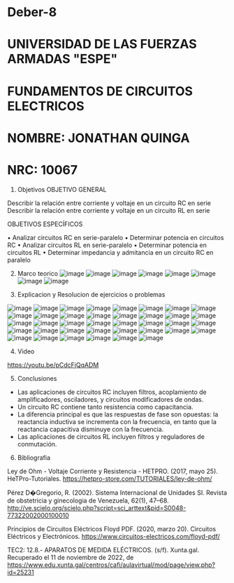 # Deber-8

# UNIVERSIDAD DE LAS FUERZAS ARMADAS "ESPE"
# FUNDAMENTOS DE CIRCUITOS ELECTRICOS
# NOMBRE: JONATHAN QUINGA
# NRC: 10067

1. Objetivos
OBJETIVO GENERAL

Describir la relación entre corriente y voltaje en un circuito RC en serie
Describir la relación entre corriente y voltaje en un circuito RL en serie

OBJETIVOS ESPECÍFICOS

•	Analizar circuitos RC en serie-paralelo
•	Determinar potencia en circuitos RC
• Analizar circuitos RL en serie-paralelo
•	Determinar potencia en circuitos RL
•	Determinar impedancia y admitancia en un circuito RC en paralelo

2. Marco teorico
![image](https://user-images.githubusercontent.com/117744175/219952725-f49c0bab-78fc-4150-b5a7-b0a3cc96ab54.png)
![image](https://user-images.githubusercontent.com/117744175/219952751-40ebf955-d546-450e-bd75-e77e3016e173.png)
![image](https://user-images.githubusercontent.com/117744175/219952789-edd7c626-fd0b-4c5e-b3ed-5d9b9bc86e62.png)
![image](https://user-images.githubusercontent.com/117744175/219952799-b058f08b-fc36-44c9-be38-0c17b66e3783.png)
![image](https://user-images.githubusercontent.com/117744175/219952810-5fc0095c-2083-457e-8c21-caf923085f50.png)
![image](https://user-images.githubusercontent.com/117744175/219952830-3ce04c96-998e-4b0b-95a0-7852a2b07d3a.png)
![image](https://user-images.githubusercontent.com/117744175/219952846-58387db5-61fa-4c0a-ad99-41ef6daffd79.png)
![image](https://user-images.githubusercontent.com/117744175/219952859-ed3814d6-3996-4cf3-8ca0-c291ff6da5d5.png)

3. Explicacion y Resolucion de ejercicios o problemas

![image](https://user-images.githubusercontent.com/117744175/219952922-a53c032a-ab30-465c-bad5-1403e89f5579.png)
![image](https://user-images.githubusercontent.com/117744175/219952932-601828aa-06cc-446c-8283-fd6e636f6939.png)
![image](https://user-images.githubusercontent.com/117744175/219952944-fd4bd587-9db6-4039-a302-9a2816305662.png)
![image](https://user-images.githubusercontent.com/117744175/219952952-224c5d21-3ad2-4e3b-b79c-a62d0fcca1f0.png)
![image](https://user-images.githubusercontent.com/117744175/219952961-0d728f12-4b14-4730-bc15-9d6b7b100dd5.png)
![image](https://user-images.githubusercontent.com/117744175/219952970-36c37eb2-e35b-4d97-867d-83a2fe9b860d.png)
![image](https://user-images.githubusercontent.com/117744175/219952983-4338940c-7ec8-44f4-96f8-c6d1fc32dbaf.png)
![image](https://user-images.githubusercontent.com/117744175/219952988-704c1003-4264-47c2-bec8-3cb149e92f98.png)
![image](https://user-images.githubusercontent.com/117744175/219952994-c0f7f58c-3db2-4f20-a003-9cfaa63c2b5b.png)
![image](https://user-images.githubusercontent.com/117744175/219953014-01a47f8b-dfa8-4652-893e-6b9d0ce6d634.png)
![image](https://user-images.githubusercontent.com/117744175/219953022-9c1521a5-a6a9-41b0-98c2-de8857935a86.png)
![image](https://user-images.githubusercontent.com/117744175/219953035-502bcc3a-eba9-43cd-a73f-b350288d56b9.png)
![image](https://user-images.githubusercontent.com/117744175/219953044-87e090c6-5e47-4e58-b709-5906ac9fe653.png)
![image](https://user-images.githubusercontent.com/117744175/219953067-8732cb1d-042b-4dde-8fed-b64106c30d9c.png)
![image](https://user-images.githubusercontent.com/117744175/219953074-1c2892fa-aa4f-4d03-afd2-1c96d14dd06a.png)
![image](https://user-images.githubusercontent.com/117744175/219953083-b7b42539-554b-45c3-bcb7-d48d12c50955.png)
![image](https://user-images.githubusercontent.com/117744175/219953093-a67df9be-b723-4fd9-82ac-483ba4e8840e.png)
![image](https://user-images.githubusercontent.com/117744175/219953103-ac7c2cc8-10c0-4be5-8573-6735ac90c3dc.png)
![image](https://user-images.githubusercontent.com/117744175/219953129-bd83fc58-59ed-4b83-8a93-d19f8cfa2a33.png)
![image](https://user-images.githubusercontent.com/117744175/219953137-20d9957e-6544-495e-8453-5b7acbe3c73f.png)
![image](https://user-images.githubusercontent.com/117744175/219953148-66268de0-75ad-4927-b727-a6de42d2f729.png)
![image](https://user-images.githubusercontent.com/117744175/219953159-d3999be0-ec2b-42dc-ad6a-50887f8935eb.png)
![image](https://user-images.githubusercontent.com/117744175/219953205-1194d8cd-a3c7-4a43-91f2-a41282c0e177.png)
![image](https://user-images.githubusercontent.com/117744175/219953214-6b5b50b0-831b-48e5-b732-834fb4e81df7.png)
![image](https://user-images.githubusercontent.com/117744175/219953222-839cc553-4cc6-4797-897e-eec813c158ce.png)
![image](https://user-images.githubusercontent.com/117744175/219953230-62484c2a-9ce4-43a5-b5cd-33571114ae9f.png)
![image](https://user-images.githubusercontent.com/117744175/219953235-1aac7685-4137-413e-a039-95ce23065a5b.png)
![image](https://user-images.githubusercontent.com/117744175/219953242-37d283fd-3e9a-4a5f-831a-b37700034f1f.png)
![image](https://user-images.githubusercontent.com/117744175/219953256-78af01ce-128d-45e4-ab84-5b40bb157050.png)
![image](https://user-images.githubusercontent.com/117744175/219953259-04ec864e-c97f-41ea-9b81-f4c058a3249d.png)
![image](https://user-images.githubusercontent.com/117744175/219953268-c721d4d7-1cc5-4cce-9bba-0be99e93e3be.png)
![image](https://user-images.githubusercontent.com/117744175/219953276-e395b1eb-b1e8-46d2-b0d6-eec358abb4e6.png)
![image](https://user-images.githubusercontent.com/117744175/219953280-97d27f04-bf47-4726-993c-655e7f77c5eb.png)
![image](https://user-images.githubusercontent.com/117744175/219953290-1c1b1adc-6787-452f-b46c-767a02b604ee.png)
![image](https://user-images.githubusercontent.com/117744175/219953297-632ba3d6-8796-4de4-8fbc-0b3cec196d1a.png)
![image](https://user-images.githubusercontent.com/117744175/219953306-e0b20568-ef51-4fd2-af23-8f8df7d4e5be.png)
![image](https://user-images.githubusercontent.com/117744175/219953311-8db4ff27-9ce0-4d72-b78f-47cd8917924f.png)
![image](https://user-images.githubusercontent.com/117744175/219953317-de1e0a2c-d055-4d11-98b2-e21140bef236.png)


4. Video

https://youtu.be/pCdcFjQqADM

5. Conclusiones

- Las aplicaciones de circuitos RC incluyen filtros, acoplamiento de amplificadores, osciladores, y circuitos modificadores de ondas.  
- Un circuito RC contiene tanto resistencia como capacitancia. 
- La diferencia principal es que las respuestas de fase son opuestas: la reactancia inductiva se incrementa con la frecuencia, en tanto que la reactancia capacitiva disminuye con la frecuencia.
- Las aplicaciones de circuitos RL incluyen filtros y reguladores de conmutación. 
 
6. Bibliografia 

Ley de Ohm - Voltaje Corriente y Resistencia - HETPRO. (2017, mayo 25). HeTPro-Tutoriales. https://hetpro-store.com/TUTORIALES/ley-de-ohm/

Pérez D�Gregorio, R. (2002). Sistema Internacional de Unidades SI. Revista de obstetricia y ginecologia de Venezuela, 62(1), 47–68. http://ve.scielo.org/scielo.php?script=sci_arttext&pid=S0048-77322002000100010

Principios de Circuitos Eléctricos Floyd PDF. (2020, marzo 20). Circuitos Eléctricos y Electrónicos. https://www.circuitos-electricos.com/floyd-pdf/

TEC2: 12.8.- APARATOS DE MEDIDA ELÉCTRICOS. (s/f). Xunta.gal. Recuperado el 11 de noviembre de 2022, de https://www.edu.xunta.gal/centros/cafi/aulavirtual/mod/page/view.php?id=25231

